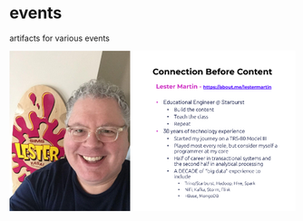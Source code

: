# events
artifacts for various events

![Lester Martin](./ConnectionBeforeContent.png "Lester Martin")